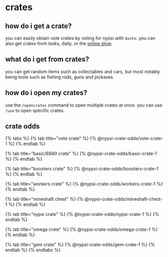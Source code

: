 # crates

## how do i get a crate?

you can easily obtain vote crates by voting for nypsi with `$vote`. you can also get crates from tasks, daily, or the [online shop](https://ko-fi.com/tekoh/shop)

## what do i get from crates?

you can get random items such as collectables and cars, but most notably being tools such as fishing rods, guns and pickaxes.

## how do i open my crates?

use the `/opencrates` command to open multiple crates at once. you can use `/use` to open specific crates.

## crate odds

{% tabs %}
{% tab title="vote crate" %}
{% @nypsi-crate-odds/vote-crate-1 %}
{% endtab %}

{% tab title="basic/6940 crate" %}
{% @nypsi-crate-odds/basic-crate-1 %}
{% endtab %}

{% tab title="boosters crate" %}
{% @nypsi-crate-odds/boosters-crate-1 %}
{% endtab %}

{% tab title="workers crate" %}
{% @nypsi-crate-odds/workers-crate-1 %}
{% endtab %}

{% tab title="mineshaft chest" %}
{% @nypsi-crate-odds/mineshaft-chest-1 %}
{% endtab %}

{% tab title="nypsi crate" %}
{% @nypsi-crate-odds/nypsi-crate-1 %}
{% endtab %}

{% tab title="omega crate" %}
{% @nypsi-crate-odds/omega-crate-1 %}
{% endtab %}

{% tab title="gem crate" %}
{% @nypsi-crate-odds/gem-crate-1 %}
{% endtab %}
{% endtabs %}
